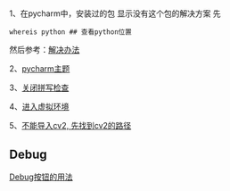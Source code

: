 ## 

1、在pycharm中，安装过的包 显示没有这个包的解决方案
先
```
whereis python ## 查看python位置
```
然后参考：[解决办法](https://blog.csdn.net/u012322855/article/details/78991559?%3E)

2、[pycharm主题](http://profeel.github.io/2016/05/18/Pycharm%E4%B8%BB%E9%A2%98%E8%AE%BE%E7%BD%AE/)

3、[关闭拼写检查](https://blog.csdn.net/langzi7758521/article/details/50997072)

4、[进入虚拟环境](https://blog.csdn.net/liangyihuai/article/details/77842628)

5、[不能导入cv2, 先找到cv2的路径](https://blog.csdn.net/heroacool/article/details/50967281)


## Debug
[Debug按钮的用法](https://www.jianshu.com/p/64a45714c58c)

